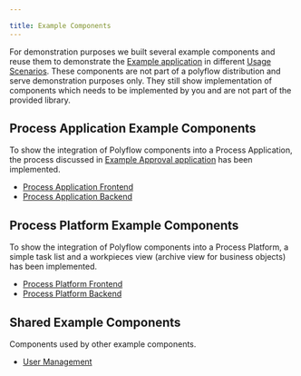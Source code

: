 ```yaml
---

title: Example Components
---
```


For demonstration purposes we built several example components and reuse them to demonstrate the [Example application](../example-approval/) in
different [Usage Scenarios](../scenarios/). These components are not part of a polyflow distribution and serve demonstration
purposes only. They still show implementation of components which needs to be implemented by you and are not part of the provided library.

## Process Application Example Components

To show the integration of Polyflow components into a Process Application, the process discussed in
[Example Approval application](../example-approval/) has been implemented.

* [Process Application Frontend](pa-frontend)
* [Process Application Backend](pa-backend)

## Process Platform Example Components

To show the integration of Polyflow components into a Process Platform, a simple task list and
a workpieces view (archive view for business objects) has been implemented.

* [Process Platform Frontend](pp-frontend)
* [Process Platform Backend](pp-backend)

## Shared Example Components

Components used by other example components.

* [User Management](user-management)
